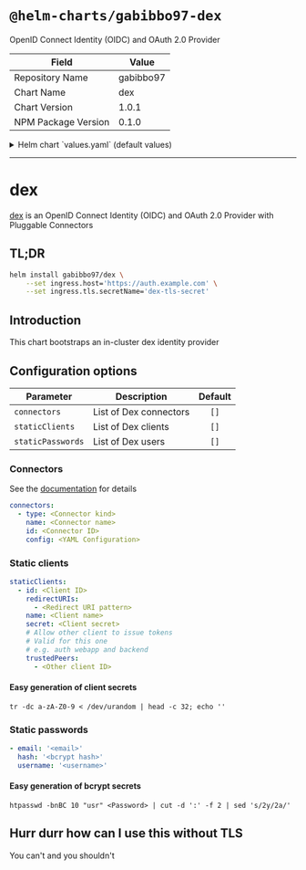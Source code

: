 # `@helm-charts/gabibbo97-dex`

OpenID Connect Identity (OIDC) and OAuth 2.0 Provider

| Field               | Value     |
| ------------------- | --------- |
| Repository Name     | gabibbo97 |
| Chart Name          | dex       |
| Chart Version       | 1.0.1     |
| NPM Package Version | 0.1.0     |

<details>

<summary>Helm chart `values.yaml` (default values)</summary>

```yaml
# Default values for dex.
# This is a YAML-formatted file.
# Declare variables to be passed into your templates.

replicaCount: 1

image:
  repository: quay.io/dexidp/dex
  tag: v2.14.0
  pullPolicy: IfNotPresent

nameOverride: ''
fullnameOverride: ''

ingress:
  annotations: {}
  # kubernetes.io/ingress.class: nginx
  # kubernetes.io/tls-acme: "true"
  host: chart-example.local
  tls:
    secretName: ''

resources:
  {}
  # limits:
  #  cpu: 100m
  #  memory: 128Mi
  # requests:
  #  cpu: 100m
  #  memory: 128Mi

nodeSelector: {}

tolerations: []

affinity: {}

# Dex configuration
connectors:
  - type: mockCallback
    id: mock
    name: Example
staticClients: []
staticPasswords: []
```

</details>

---

# dex

[dex](https://github.com/dexidp/dex) is an OpenID Connect Identity (OIDC) and OAuth 2.0 Provider with Pluggable Connectors

## TL;DR

```bash
helm install gabibbo97/dex \
    --set ingress.host='https://auth.example.com' \
    --set ingress.tls.secretName='dex-tls-secret'
```

## Introduction

This chart bootstraps an in-cluster dex identity provider

## Configuration options

| Parameter         | Description            | Default |
| ----------------- | ---------------------- | :-----: |
| `connectors`      | List of Dex connectors |  `[]`   |
| `staticClients`   | List of Dex clients    |  `[]`   |
| `staticPasswords` | List of Dex users      |  `[]`   |

### Connectors

See the [documentation](https://github.com/dexidp/dex/tree/master/Documentation/connectors) for details

```yaml
connectors:
  - type: <Connector kind>
    name: <Connector name>
    id: <Connector ID>
    config: <YAML Configuration>
```

### Static clients

```yaml
staticClients:
  - id: <Client ID>
    redirectURIs:
      - <Redirect URI pattern>
    name: <Client name>
    secret: <Client secret>
    # Allow other client to issue tokens
    # Valid for this one
    # e.g. auth webapp and backend
    trustedPeers:
      - <Other client ID>
```

#### Easy generation of client secrets

`tr -dc a-zA-Z0-9 < /dev/urandom | head -c 32; echo ''`

### Static passwords

```yaml
- email: '<email>'
  hash: '<bcrypt hash>'
  username: '<username>'
```

#### Easy generation of bcrypt secrets

`htpasswd -bnBC 10 "usr" <Password> | cut -d ':' -f 2 | sed 's/2y/2a/'`

## Hurr durr how can I use this without TLS

You can't and you shouldn't
